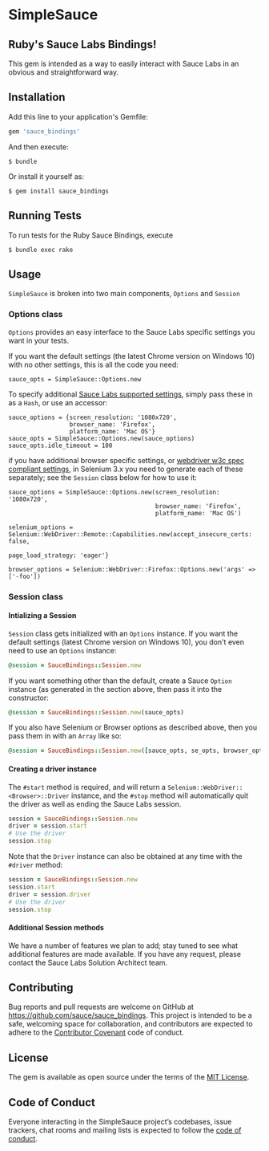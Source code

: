 # SimpleSauce 
## Ruby's Sauce Labs Bindings!

This gem is intended as a way to easily interact with Sauce Labs in an obvious and straightforward way. 

## Installation

Add this line to your application's Gemfile:

```ruby
gem 'sauce_bindings'
```

And then execute:

    $ bundle

Or install it yourself as:

    $ gem install sauce_bindings

## Running Tests

To run tests for the Ruby Sauce Bindings, execute

    $ bundle exec rake

## Usage

`SimpleSauce` is broken into two main components, `Options` and `Session`

### Options class
`Options` provides an easy interface to the Sauce Labs specific settings you want in your tests.

If you want the default settings (the latest Chrome version on Windows 10) with no other settings,
this is all the code you need:
```
sauce_opts = SimpleSauce::Options.new
```
To specify additional 
[Sauce Labs supported settings](https://wiki.saucelabs.com/display/DOCS/Test+Configuration+Options),
simply pass these in as a `Hash`, or use an accessor:
```
sauce_options = {screen_resolution: '1080x720',
                 browser_name: 'Firefox',
                 platform_name: 'Mac OS'}
sauce_opts = SimpleSauce::Options.new(sauce_options)
sauce_opts.idle_timeout = 100
```
if you have additional browser specific settings, or 
[webdriver w3c spec compliant settings](http://w3c.github.io/webdriver/webdriver-spec.html#capabilities), in 
Selenium 3.x you need to generate each of these separately; see the `Session` class below for how to use it:
```
sauce_options = SimpleSauce::Options.new(screen_resolution: '1080x720',
                                         browser_name: 'Firefox',
                                         platform_name: 'Mac OS')

selenium_options = Selenium::WebDriver::Remote::Capabilities.new(accept_insecure_certs: false,
                                                                 page_load_strategy: 'eager'}

browser_options = Selenium::WebDriver::Firefox::Options.new('args' => ['-foo'])
```

### Session class
#### Intializing a Session
`Session` class gets initialized with an `Options` instance. If you want the
default settings (latest Chrome version on Windows 10), you don't even need to use an `Options` instance:
```ruby
@session = SauceBindings::Session.new
```
If you want something other than the default, create a Sauce `Option` instance (as generated in the section above,
then pass it into the constructor:
```ruby
@session = SauceBindings::Session.new(sauce_opts)
```
If you also have Selenium or Browser options as described above, then you pass them in with an `Array` like so:
```ruby
@session = SauceBindings::Session.new([sauce_opts, se_opts, browser_opts])
```

#### Creating a driver instance
The `#start` method is required, and will return a `Selenium::WebDriver::<Browser>::Driver` instance,
and the `#stop` method will automatically quit the driver as well as ending the Sauce Labs session.
```ruby
session = SauceBindings::Session.new
driver = session.start
# Use the driver
session.stop
```
Note that the `Driver` instance can also be obtained at any time with the `#driver` method:
```ruby
session = SauceBindings::Session.new
session.start
driver = session.driver
# Use the driver
session.stop
```
#### Additional Session methods
We have a number of features we plan to add; stay tuned to see what additional features are made available. If you
have any request, please contact the Sauce Labs Solution Architect team.

## Contributing

Bug reports and pull requests are welcome on GitHub at https://github.com/sauce/sauce_bindings. 
This project is intended to be a safe, welcoming space for collaboration, 
and contributors are expected to adhere to the 
[Contributor Covenant](http://contributor-covenant.org) code of conduct.

## License

The gem is available as open source under the terms of the [MIT License](https://opensource.org/licenses/MIT).

## Code of Conduct

Everyone interacting in the SimpleSauce project’s codebases, issue trackers, chat rooms and mailing lists 
is expected to follow the [code of conduct](https://github.com/saucelabs/sauce_bindings/blob/master/CODE_OF_CONDUCT.md).
